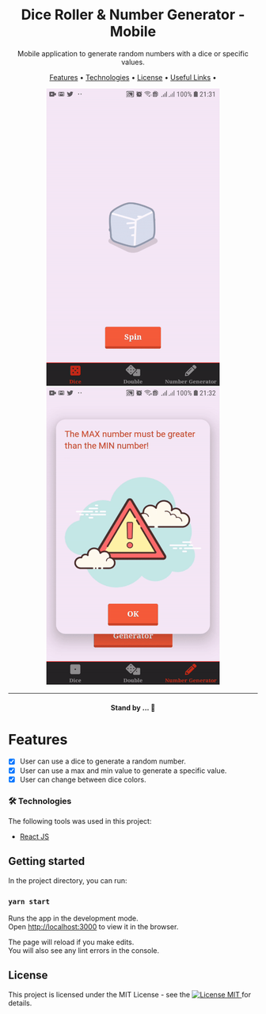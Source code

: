 <h1 align="center">
<br>
  Dice Roller & Number Generator - Mobile
</h1>

<p align="center">Mobile application to generate random numbers with a dice or specific values.</p>

<p align="center">
 <a href="#-features">Features</a> •
 <a href="#-tech">Technologies</a> • 
 <a href="#-license">License</a> • 
 <a href="#-license">Useful Links</a> • 
</p>

<p align="center">
  <img src="src/assets/readme/dice-roller1.gif" width="350px" height="600px"/>
  <img src="src/assets/readme/dice-roller2.gif" width="350px" height="600px"/>
</p>

<hr />

<h4 align="center"> 
	Stand by ...  🚧
</h4>

# Features <a id="-features"></a>

-   [x] User can use a dice to generate a random number.
-   [x] User can use a max and min value to generate a specific value.
-   [x] User can change between dice colors.

### 🛠 Technologies <a id="-tech"></a>

The following tools was used in this project:
- [React JS](https://https://reactjs.org/)

## Getting started <a id="-start"></a>

In the project directory, you can run:

### `yarn start`

Runs the app in the development mode.<br />
Open [http://localhost:3000](http://localhost:3000) to view it in the browser.

The page will reload if you make edits.<br />
You will also see any lint errors in the console.

## License <a id="-license"></a>

<p>
	This project is licensed under the MIT License - see the  
  <a href="LICENSE">
    <img src="https://img.shields.io/badge/License-MIT-blue.svg" alt="License MIT">
  </a>
	for details.
</p>
